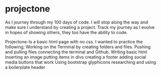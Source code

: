 # projectone
As I journey through my 100 days of code.  I will stop along the way and make sure I understand by creating a project.  Track my journey as I evolve in hopes of showing others, they too have the ability to code.

Projectone-Is a basic html page with no css.  I wanted to practice the following;
Working on the Terminal by creating folders and files. 
Pushing and pulling files connecting the terminal and Github.
Writing basic html
Inserting an image
putting items in divs
creating a footer
adding social media buttons that work 
Using bootstrap glyphicons
researching and using a boilerplate header
